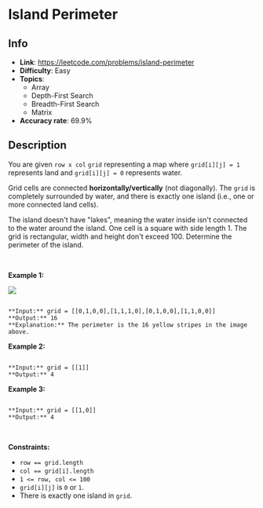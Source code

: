 # Island Perimeter

## Info  
- **Link**: https://leetcode.com/problems/island-perimeter
- **Difficulty**: Easy  
- **Topics**:   
    - Array
    - Depth-First Search
    - Breadth-First Search
    - Matrix
- **Accuracy rate**: 69.9%  

## Description  
    
You are given `row x col` `grid` representing a map where `grid[i][j] = 1` represents land and `grid[i][j] = 0` represents water.


Grid cells are connected **horizontally/vertically** (not diagonally). The `grid` is completely surrounded by water, and there is exactly one island (i.e., one or more connected land cells).


The island doesn't have "lakes", meaning the water inside isn't connected to the water around the island. One cell is a square with side length 1. The grid is rectangular, width and height don't exceed 100. Determine the perimeter of the island.


 


**Example 1:**


![](https://assets.leetcode.com/uploads/2018/10/12/island.png)

```

**Input:** grid = [[0,1,0,0],[1,1,1,0],[0,1,0,0],[1,1,0,0]]
**Output:** 16
**Explanation:** The perimeter is the 16 yellow stripes in the image above.

```

**Example 2:**



```

**Input:** grid = [[1]]
**Output:** 4

```

**Example 3:**



```

**Input:** grid = [[1,0]]
**Output:** 4

```

 


**Constraints:**


* `row == grid.length`
* `col == grid[i].length`
* `1 <= row, col <= 100`
* `grid[i][j]` is `0` or `1`.
* There is exactly one island in `grid`.


  
    